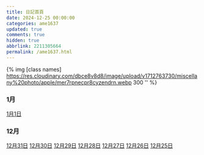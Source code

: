 ```yaml
---
title: 日記首頁
date: 2024-12-25 00:00:00
categories: ame1637
updated: true
comments: true
hidden: true
abbrlink: 2211305664
permalink: /ame1637.html
---
```


{% img [class names] https://res.cloudinary.com/dbce8v8d8/image/upload/v1712763730/miscellany%20photo/apple/mer7rpnecpr8cyzendrn.webp 300 '' %}

### 1月
<a href="/ame1637/3400233276">1月1日</a>

### 12月

<a href="/ame1637/1713164916">12月31日</a>
<a href="/ame1637/287040231">12月30日</a>
<a href="/ame1637/1910270720">12月29日</a>
<a href="/ame1637/115039126">12月28日</a>
<a href="/ame1637/1713164915">12月27日</a>
<a href="/ame1637/3781392017">12月26日</a>
<a href="/ame1637/2020222763">12月25日</a>